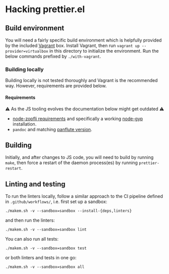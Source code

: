 # Hacking prettier.el

## Build environment

You will need a fairly specific build environment which is helpfully provided by
the included [Vagrant](https://www.vagrantup.com/) box. Install Vagrant, then
run `vagrant up --provider=virtualbox` in this directory to initialize the
environment. Run the below commands prefixed by `./with-vagrant`.

### Building locally

Building locally is not tested thoroughly and Vagrant is the recommended
way. However, requirements are provided below.

#### Requirements

:warning: As the JS tooling evolves the documentation below might get outdated :warning:

* [node-zopfli requirements](https://github.com/pierreinglebert/node-zopfli?tab=readme-ov-file#prerequisites-for-building)
   and specifically a working [node-gyp](https://github.com/nodejs/node-gyp#installation) installation.
* `pandoc` and matching [panflute version](https://github.com/sergiocorreia/panflute?tab=readme-ov-file#note-on-versions).

## Building

Initially, and after changes to JS code, you will need to build by running
`make`, then force a restart of the daemon process(es) by running
`prettier-restart`.

## Linting and testing

To run the linters locally, follow a similar approach to the CI pipeline
defined in `.github/workflows/`, i.e. first set up a sandbox:

    ./makem.sh -v --sandbox=sandbox --install-{deps,linters}

and then run the linters:

    ./makem.sh -v --sandbox=sandbox lint

You can also run all tests:

    ./makem.sh -v --sandbox=sandbox test

or both linters and tests in one go:

    ./makem.sh -v --sandbox=sandbox all
